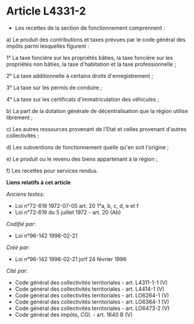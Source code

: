 # Article L4331-2

- Les recettes de la section de fonctionnement comprennent :

a) Le produit des contributions et taxes prévues par le code général des impôts parmi lesquelles figurent :

1° La taxe foncière sur les propriétés bâties, la taxe foncière sur les propriétés non bâties, la taxe d'habitation et la
taxe professionnelle ;

2° La taxe additionnelle à certains droits d'enregistrement ;

3° La taxe sur les permis de conduire ;

4° La taxe sur les certificats d'immatriculation des véhicules ;

b) La part de la dotation générale de décentralisation que la région utilise librement ;

c) Les autres ressources provenant de l'Etat et celles provenant d'autres collectivités ;

d) Les subventions de fonctionnement quelle qu'en soit l'origine ;

e) Le produit ou le revenu des biens appartenant à la région ;

f) Les recettes pour services rendus.

**Liens relatifs à cet article**

_Anciens textes_:

  - Loi n°72-619 1972-07-05 art. 20 1°a, b, c, d, e et f
  - Loi n°72-619 du 5 juillet 1972 - art. 20 (Ab)

_Codifié par_:

  - Loi n°96-142 1996-02-21

_Créé par_:

  - Loi n°96-142 1996-02-21 jorf 24 février 1996

_Cité par_:

  - Code général des collectivités territoriales - art. L4311-1-1 (V)
  - Code général des collectivités territoriales - art. L4414-1 (V)
  - Code général des collectivités territoriales - art. LO6264-1 (V)
  - Code général des collectivités territoriales - art. LO6364-1 (V)
  - Code général des collectivités territoriales - art. LO6473-2 (V)
  - Code général des impôts, CGI. - art. 1640 B (V)
